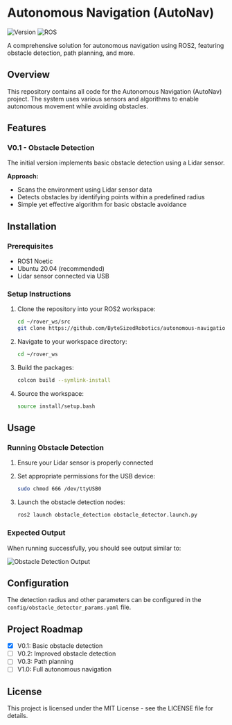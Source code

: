 # Autonomous Navigation (AutoNav)

![Version](https://img.shields.io/badge/version-0.1-blue)
![ROS](https://img.shields.io/badge/ROS-compatible-green)

A comprehensive solution for autonomous navigation using ROS2, featuring obstacle detection, path planning, and more.

## Overview

This repository contains all code for the Autonomous Navigation (AutoNav) project. The system uses various sensors and algorithms to enable autonomous movement while avoiding obstacles.

## Features

### V0.1 - Obstacle Detection

The initial version implements basic obstacle detection using a Lidar sensor.

**Approach:**
- Scans the environment using Lidar sensor data
- Detects obstacles by identifying points within a predefined radius
- Simple yet effective algorithm for basic obstacle avoidance

## Installation

### Prerequisites
- ROS1 Noetic
- Ubuntu 20.04 (recommended)
- Lidar sensor connected via USB

### Setup Instructions

1. Clone the repository into your ROS2 workspace:
   ```bash
   cd ~/rover_ws/src
   git clone https://github.com/ByteSizedRobotics/autonomous-navigation.git
   ```

2. Navigate to your workspace directory:
   ```bash
   cd ~/rover_ws
   ```

3. Build the packages:
   ```bash
   colcon build --symlink-install
   ```

4. Source the workspace:
   ```bash
   source install/setup.bash
   ```

## Usage

### Running Obstacle Detection

1. Ensure your Lidar sensor is properly connected

2. Set appropriate permissions for the USB device:
   ```bash
   sudo chmod 666 /dev/ttyUSB0
   ```

3. Launch the obstacle detection nodes:
   ```bash
   ros2 launch obstacle_detection obstacle_detector.launch.py
   ```

### Expected Output

When running successfully, you should see output similar to:

![Obstacle Detection Output](https://github.com/user-attachments/assets/87bf6039-ba21-4f54-9947-c46dac4db427)

## Configuration

The detection radius and other parameters can be configured in the `config/obstacle_detector_params.yaml` file.

## Project Roadmap

- [x] V0.1: Basic obstacle detection
- [ ] V0.2: Improved obstacle detection
- [ ] V0.3: Path planning
- [ ] V1.0: Full autonomous navigation

## License

This project is licensed under the MIT License - see the LICENSE file for details.
